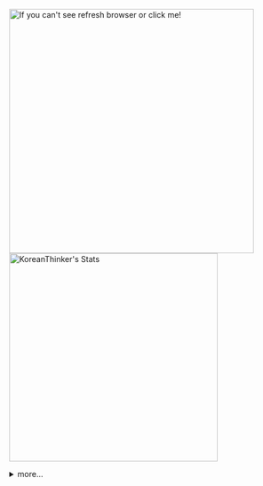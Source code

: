 <p  >
  <a target="_blank" href="https://github-readme-stats.vercel.app/api/wakatime?username=KoreanThinker&layout=compact&theme=dark&hide_border=true&langs_count=32" >
    <img width="440px"  src="https://github-readme-stats.vercel.app/api/wakatime?username=KoreanThinker&layout=compact&theme=dark&hide_border=true&langs_count=6" alt="If you can't see refresh browser or click me!" /> 
  </a>
    <img width="375px" src="https://github-readme-stats.vercel.app/api?username=KoreanThinker&theme=dark&hide_border=true&count_private=true" alt="KoreanThinker's Stats" />
</p>
<details>
<summary>more...</summary>
 
    
<!--START_SECTION:waka-->
**I'm a Night 🦉** 

```text
🌞 Morning    15 commits     ░░░░░░░░░░░░░░░░░░░░░░░░░   1.45% 
🌆 Daytime    326 commits    ████████░░░░░░░░░░░░░░░░░   31.56% 
🌃 Evening    606 commits    ██████████████░░░░░░░░░░░   58.66% 
🌙 Night      86 commits     ██░░░░░░░░░░░░░░░░░░░░░░░   8.33%

```
📅 **I'm Most Productive on Monday** 

```text
Monday       182 commits    ████░░░░░░░░░░░░░░░░░░░░░   17.62% 
Tuesday      171 commits    ████░░░░░░░░░░░░░░░░░░░░░   16.55% 
Wednesday    175 commits    ████░░░░░░░░░░░░░░░░░░░░░   16.94% 
Thursday     179 commits    ████░░░░░░░░░░░░░░░░░░░░░   17.33% 
Friday       142 commits    ███░░░░░░░░░░░░░░░░░░░░░░   13.75% 
Saturday     88 commits     ██░░░░░░░░░░░░░░░░░░░░░░░   8.52% 
Sunday       96 commits     ██░░░░░░░░░░░░░░░░░░░░░░░   9.29%

```


📊 **This Week I Spent My Time On** 

```text
⌚︎ Time Zone: Asia/Seoul

🐱‍💻 Projects: 
react-native-instagram-li9 hrs 51 mins       ██████░░░░░░░░░░░░░░░░░░░   25.87% 
WebAutomantionPreTest    9 hrs 35 mins       ██████░░░░░░░░░░░░░░░░░░░   25.21% 
gilberto                 4 hrs 50 mins       ███░░░░░░░░░░░░░░░░░░░░░░   12.69% 
front                    3 hrs 41 mins       ██░░░░░░░░░░░░░░░░░░░░░░░   9.7% 
backend-nest             3 hrs 17 mins       ██░░░░░░░░░░░░░░░░░░░░░░░   8.66%

```


 Last Updated on 24/12/2021
<!--END_SECTION:waka-->
</details>
